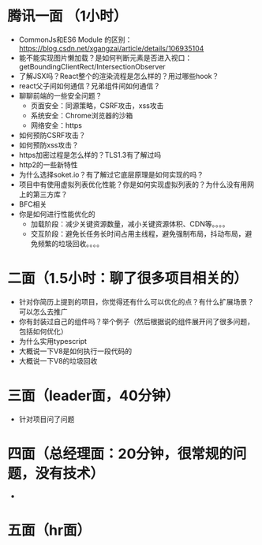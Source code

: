 # 腾讯一面  （1小时）
- CommonJs和ES6 Module 的区别：https://blog.csdn.net/xgangzai/article/details/106935104  
- 能不能实现图片懒加载？是如何判断元素是否进入视口：getBoundingClientRect/IntersectionObserver
- 了解JSX吗？React整个的渲染流程是怎么样的？用过哪些hook？
- react父子间如何通信？兄弟组件间如何通信？
- 聊聊前端的一些安全问题？
  - 页面安全：同源策略，CSRF攻击，xss攻击
  - 系统安全：Chrome浏览器的沙箱
  - 网络安全：https
- 如何预防CSRF攻击？
- 如何预防xss攻击？
- https加密过程是怎么样的？TLS1.3有了解过吗
- http2的一些新特性
- 为什么选择soket.io？有了解过它底层原理是如何实现的吗？
- 项目中有使用虚拟列表优化性能？你是如何实现虚拟列表的？为什么没有用网上的第三方库？
- BFC相关
- 你是如何进行性能优化的
  - 加载阶段：减少关键资源数量，减小关键资源体积、CDN等。。。。
  - 交互阶段：避免长任务长时间占用主线程，避免强制布局，抖动布局，避免频繁的垃圾回收。。。。


# 二面（1.5小时：聊了很多项目相关的）
- 针对你简历上提到的项目，你觉得还有什么可以优化的点？有什么扩展场景？可以怎么去推广
- 你有封装过自己的组件吗？举个例子（然后根据说的组件展开问了很多问题，包括如何优化）
- 为什么实用typescript
- 大概说一下V8是如何执行一段代码的
- 大概说一下V8的垃圾回收
  

# 三面（leader面，40分钟）
- 针对项目问了问题
# 四面（总经理面：20分钟，很常规的问题，没有技术）
- 
# 五面（hr面）

